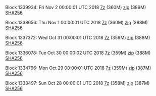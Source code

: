 Block 1339934: Fri Nov  2 00:00:01 UTC 2018 [7z](https://transfer.sh/uOqU3/bootstrap.dat.20181102.7z) (360M) [zip](https://transfer.sh/blFE0/bootstrap.dat.20181102.zip) (389M) [SHA256](https://transfer.sh/qHruu/sha256.txt)

Block 1338656: Thu Nov  1 00:00:01 UTC 2018 [7z](https://transfer.sh/9U4Ys/bootstrap.dat.20181101.7z) (360M) [zip](https://transfer.sh/tDlWv/bootstrap.dat.20181101.zip) (388M) [SHA256](https://transfer.sh/I3y0K/sha256.txt)

Block 1337372: Wed Oct 31 00:00:01 UTC 2018 [7z](https://transfer.sh/16fcPP/bootstrap.dat.20181031.7z) (359M) [zip](https://transfer.sh/gO1br/bootstrap.dat.20181031.zip) (388M) [SHA256](https://transfer.sh/sKXkX/sha256.txt)

Block 1336078: Tue Oct 30 00:00:02 UTC 2018 [7z](https://transfer.sh/9GI4m/bootstrap.dat.20181030.7z) (359M) [zip](https://transfer.sh/WEpwz/bootstrap.dat.20181030.zip) (388M) [SHA256](https://transfer.sh/SEtqk/sha256.txt)

Block 1334796: Mon Oct 29 00:00:01 UTC 2018 [7z](https://transfer.sh/y5ii0/bootstrap.dat.20181029.7z) (359M) [zip](https://transfer.sh/18b9k/bootstrap.dat.20181029.zip) (387M) [SHA256](https://transfer.sh/Q8mbt/sha256.txt)

Block 1333497: Sun Oct 28 00:00:01 UTC 2018 [7z](https://transfer.sh/JgSKN/bootstrap.dat.20181028.7z) (358M) [zip](https://transfer.sh/y2QdF/bootstrap.dat.20181028.zip) (387M) [SHA256](https://transfer.sh/tVwZl/sha256.txt)
